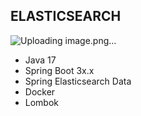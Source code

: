 ELASTICSEARCH
---

  ![Uploading image.png…]()



- Java 17
- Spring Boot 3x.x
- Spring Elasticsearch Data
- Docker
- Lombok
